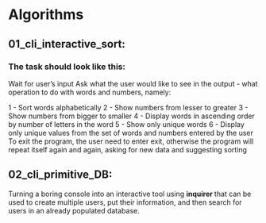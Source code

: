 # Algorithms

## 01_cli_interactive_sort:  

### The task should look like this:

Wait for user’s input
Ask what the user would like to see in the output - what operation to do with words and numbers, namely:

1 - Sort words alphabetically
2 - Show numbers from lesser to greater
3 - Show numbers from bigger to smaller
4 - Display words in ascending order by number of letters in the word
5 - Show only unique words
6 - Display only unique values from the set of words and numbers entered by the user
To exit the program, the user need to enter exit, otherwise the program will repeat itself again and again, asking for new data and suggesting sorting

## 02_cli_primitive_DB:
Turning a boring console into an interactive tool using  <b> inquirer </b> that can be used to create multiple users, put their information, and then search for users in an already populated database.
